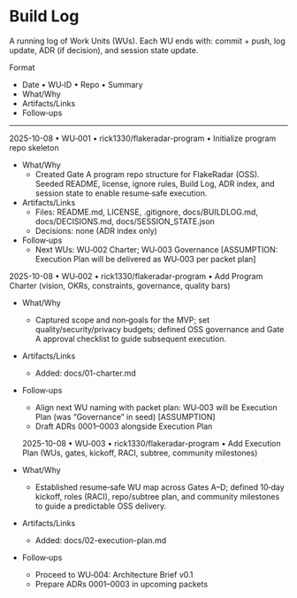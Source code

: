 # Build Log

A running log of Work Units (WUs). Each WU ends with: commit + push, log update, ADR (if decision), and session state update.

Format
- Date • WU‑ID • Repo • Summary  
- What/Why  
- Artifacts/Links  
- Follow‑ups

---

2025-10-08 • WU‑001 • rick1330/flakeradar-program • Initialize program repo skeleton
- What/Why
  - Created Gate A program repo structure for FlakeRadar (OSS). Seeded README, license, ignore rules, Build Log, ADR index, and session state to enable resume‑safe execution.
- Artifacts/Links
  - Files: README.md, LICENSE, .gitignore, docs/BUILDLOG.md, docs/DECISIONS.md, docs/SESSION_STATE.json
  - Decisions: none (ADR index only)
- Follow‑ups
  - Next WUs: WU‑002 Charter; WU‑003 Governance [ASSUMPTION: Execution Plan will be delivered as WU‑003 per packet plan]

2025-10-08 • WU‑002 • rick1330/flakeradar-program • Add Program Charter (vision, OKRs, constraints, governance, quality bars)
- What/Why
  - Captured scope and non‑goals for the MVP; set quality/security/privacy budgets; defined OSS governance and Gate A approval checklist to guide subsequent execution.
- Artifacts/Links
  - Added: docs/01-charter.md
- Follow‑ups
  - Align next WU naming with packet plan: WU‑003 will be Execution Plan (was “Governance” in seed) [ASSUMPTION]
  - Draft ADRs 0001–0003 alongside Execution Plan

  2025-10-08 • WU‑003 • rick1330/flakeradar-program • Add Execution Plan (WUs, gates, kickoff, RACI, subtree, community milestones)
- What/Why
  - Established resume‑safe WU map across Gates A–D; defined 10‑day kickoff, roles (RACI), repo/subtree plan, and community milestones to guide a predictable OSS delivery.
- Artifacts/Links
  - Added: docs/02-execution-plan.md
- Follow‑ups
  - Proceed to WU‑004: Architecture Brief v0.1
  - Prepare ADRs 0001–0003 in upcoming packets